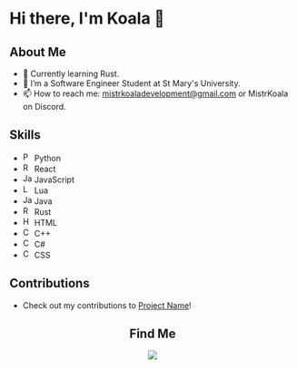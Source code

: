 
# Hi there, I'm Koala 👋

## About Me
- 🌱 Currently learning Rust.
- 💼 I’m a Software Engineer Student at St Mary's University.
- 📫 How to reach me: mistrkoaladevelopment@gmail.com or MistrKoala on Discord.


## Skills
- <img src="https://upload.wikimedia.org/wikipedia/commons/c/c3/Python-logo-notext.svg" alt="Python" width="16" height="16"/> Python
- <img src="https://upload.wikimedia.org/wikipedia/commons/a/a7/React-icon.svg" alt="React" width="16" height="16"/> React
- <img src="https://upload.wikimedia.org/wikipedia/commons/6/6c/JavaScript-logo.svg" alt="JavaScript" width="16" height="16"/> JavaScript
- <img src="https://upload.wikimedia.org/wikipedia/commons/3/30/Lua-Logo.svg" alt="Lua" width="16" height="16"/> Lua
- <img src="https://upload.wikimedia.org/wikipedia/en/3/30/Java_logo_and_wordmark.svg" alt="Java" width="16" height="16"/> Java
- <img src="https://upload.wikimedia.org/logo/rust-logo-512x512.png" alt="Rust" width="16" height="16"/> Rust
- <img src="https://upload.wikimedia.org/wikipedia/commons/6/61/HTML5_logo_and_wordmark.svg" alt="HTML" width="16" height="16"/> HTML
- <img src="https://upload.wikimedia.org/wikipedia/commons/1/18/ISO_C%2B%2B_Logo.svg" alt="C++" width="16" height="16"/> C++
- <img src="https://upload.wikimedia.org/wikipedia/commons/4/4c/C_Sharp_logo.svg" alt="C#" width="16" height="16"/> C#
- <img src="https://upload.wikimedia.org/wikipedia/commons/d/d5/CSS3_logo_and_wordmark.svg" alt="CSS" width="16" height="16"/> CSS



## Contributions
- Check out my contributions to [Project Name](link)!



<h2 align="center">Find Me</h2>
 <p align="center">
    <a href="https://discord.gg/8HwggqPQ5u" alt="Koala Studios">
        <img src="https://img.shields.io/badge/Discord-7289DA?style=for-the-badge&logo=discord&logoColor=white">
    </a>

 </p>
